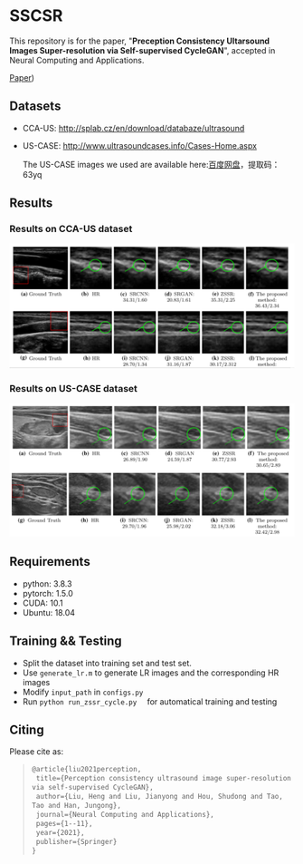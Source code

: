 # SSCSR



This repository is for the paper, "**Preception Consistency Ultarsound Images Super-resolution via Self-supervised CycleGAN**", accepted in  Neural Computing and Applications.

[Paper](https://link.springer.com/article/10.1007/s00521-020-05687-9))


## Datasets

+ CCA-US: http://splab.cz/en/download/databaze/ultrasound

+ US-CASE: http://www.ultrasoundcases.info/Cases-Home.aspx

  The US-CASE images we used are available here:[百度网盘](https://pan.baidu.com/s/1V5fvczpYFVN_eR7L5zJGTA)，提取码：63yq


## Results

### Results on CCA-US dataset

<img src="https://github.com/hengliusky/UltraSound_SSSR/blob/main/results/Results1.PNG">

### Results on US-CASE dataset
<img src="https://github.com/hengliusky/UltraSound_SSSR/blob/main/results/Results2.PNG">

## Requirements

+ python: 3.8.3
+ pytorch: 1.5.0
+ CUDA: 10.1
+ Ubuntu: 18.04

## Training && Testing

+ Split the dataset into training set and test set. 
+ Use `generate_lr.m` to generate LR images and the corresponding HR images
+ Modify `input_path`  in `configs.py`
+ Run `python run_zssr_cycle.py  ` for automatical training and testing 



## Citing

Please cite as:

>```
>@article{liu2021perception,
>  title={Perception consistency ultrasound image super-resolution via self-supervised CycleGAN},
>  author={Liu, Heng and Liu, Jianyong and Hou, Shudong and Tao, Tao and Han, Jungong},
>  journal={Neural Computing and Applications},
>  pages={1--11},
>  year={2021},
>  publisher={Springer}
>}
>```


